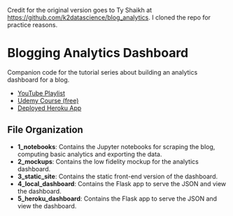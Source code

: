 Credit for the original version goes to Ty Shaikh at https://github.com/k2datascience/blog_analytics. 
I cloned the repo for practice reasons. 

# Blogging Analytics Dashboard

Companion code for the tutorial series about building an analytics dashboard for a blog.

- [YouTube Playlist](https://www.youtube.com/watch?v=MghNTBnKEPs&list=PLOqGp_WNO-_7JnSkb-P3lmEc-0N9dlPic)
- [Udemy Course (free)](https://www.udemy.com/simple-blogging-analytics-dashboard-in-python/)
- [Deployed Heroku App](https://thawing-journey-86363.herokuapp.com/)

## File Organization

- **1_notebooks**: Contains the Jupyter notebooks for scraping the blog, computing basic analytics and exporting the data.
- **2_mockups**: Contains the low fidelity mockup for the analytics dashboard.
- **3_static_site**: Contains the static front-end version of the dashboard.
- **4_local_dashboard**: Contains the Flask app to serve the JSON and view the dashboard.
- **5_heroku_dashboard**: Contains the Flask app to serve the JSON and view the dashboard.


